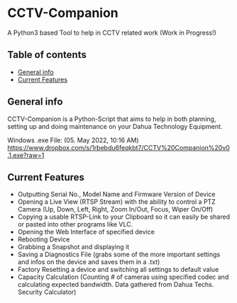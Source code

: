 

# CCTV-Companion
A Python3 based Tool to help in CCTV related work
(Work in Progress!)

## Table of contents
* [General info](#general-info)
* [Current Features](#current-features)

## General info

CCTV-Companion is a Python-Script that aims to help in both planning, setting up and doing maintenance on your Dahua Technology Equipment.

Windows .exe File: (05. May 2022, 10:16 AM)
https://www.dropbox.com/s/1rbebdu6feqkbt7/CCTV%20Companion%20v0.1.exe?raw=1

## Current Features

- Outputting Serial No., Model Name and Firmware Version of Device
- Opening a Live View (RTSP Stream) with the ability to control a PTZ Camera (Up, Down, Left, Right, Zoom In/Out, Focus, Wiper On/Off)
- Copying a usable RTSP-Link to your Clipboard so it can easily be shared or pasted into other programs like VLC.
- Opening the Web Interface of specified device
- Rebooting Device
- Grabbing a Snapshot and displaying it
- Saving a Diagnostics File (grabs some of the more important settings and infos on the device and saves them in a .txt)
- Factory Resetting a device and switching all settings to default value
- Capacity Calculation (Counting # of cameras using specified codec and calculating expected bandwidth. Data gathered from Dahua Techs. Security Calculator)
